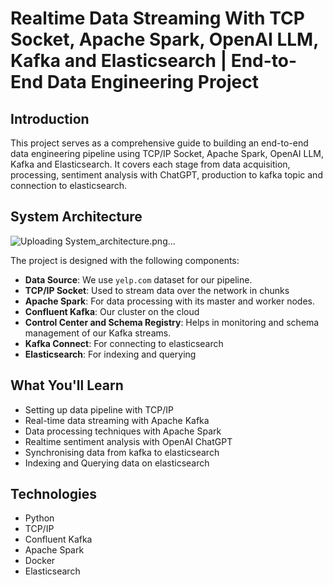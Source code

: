 # Realtime Data Streaming With TCP Socket, Apache Spark, OpenAI LLM, Kafka and Elasticsearch | End-to-End Data Engineering Project

## Introduction

This project serves as a comprehensive guide to building an end-to-end data engineering pipeline using TCP/IP Socket, Apache Spark, OpenAI LLM, Kafka and Elasticsearch. It covers each stage from data acquisition, processing, sentiment analysis with ChatGPT, production to kafka topic and connection to elasticsearch.

## System Architecture

![Uploading System_architecture.png…]()


The project is designed with the following components:

- **Data Source**: We use `yelp.com` dataset for our pipeline.
- **TCP/IP Socket**: Used to stream data over the network in chunks
- **Apache Spark**: For data processing with its master and worker nodes.
- **Confluent Kafka**: Our cluster on the cloud
- **Control Center and Schema Registry**: Helps in monitoring and schema management of our Kafka streams.
- **Kafka Connect**: For connecting to elasticsearch
- **Elasticsearch**: For indexing and querying

## What You'll Learn

- Setting up data pipeline with TCP/IP
- Real-time data streaming with Apache Kafka
- Data processing techniques with Apache Spark
- Realtime sentiment analysis with OpenAI ChatGPT
- Synchronising data from kafka to elasticsearch
- Indexing and Querying data on elasticsearch

## Technologies

- Python
- TCP/IP
- Confluent Kafka
- Apache Spark
- Docker
- Elasticsearch

